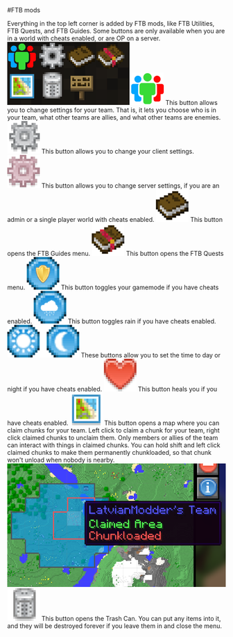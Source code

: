 #FTB mods

Everything in the top left corner is added by FTB mods, like FTB Utilities, FTB Quests, and FTB Guides. Some buttons are only available when you are in a world with cheats enabled, or are OP on a server.
![](ftbmods.png)
![](myteam.png)
This button allows you to change settings for your team. That is, it lets you choose who is in your team, what other teams are allies, and what other teams are enemies.
![](clientsettings.png)
This button allows you to change your client settings.
![](adminpanel.png)
This button allows you to change server settings, if you are an admin or a single player world with cheats enabled.
![](guides.png)
This button opens the FTB Guides menu.
![](quests.png)
This button opens the FTB Quests menu.
![](togglegamemode.png)
This button toggles your gamemode if you have cheats enabled.
![](togglerain.png)
This button toggles rain if you have cheats enabled.
![](daynight.png)
These buttons allow you to set the time to day or night if you have cheats enabled.
![](heal.png)
This button heals you if you have cheats enabled.
![](claimedchunks.png)
This button opens a map where you can claim chunks for your team. Left click to claim a chunk for your team, right click claimed chunks to unclaim them. Only members or allies of the team can interact with things in claimed chunks. You can hold shift and left click claimed chunks to make them permanently chunkloaded, so that chunk won't unload when nobody is nearby.
![](chunkclaiming.png)
![](trash.png)
This button opens the Trash Can. You can put any items into it, and they will be destroyed forever if you leave them in and close the menu.
